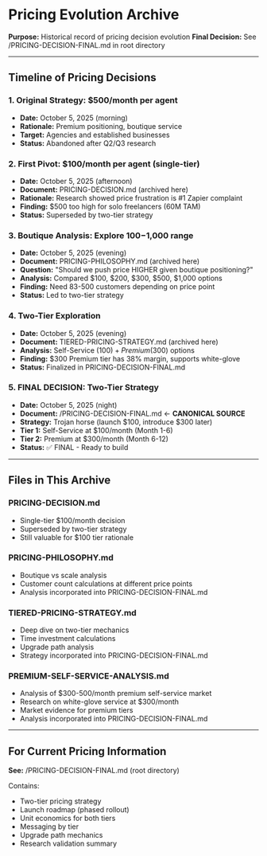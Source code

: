 # Pricing Evolution Archive

**Purpose:** Historical record of pricing decision evolution
**Final Decision:** See /PRICING-DECISION-FINAL.md in root directory

---

## Timeline of Pricing Decisions

### 1. Original Strategy: $500/month per agent
- **Date:** October 5, 2025 (morning)
- **Rationale:** Premium positioning, boutique service
- **Target:** Agencies and established businesses
- **Status:** Abandoned after Q2/Q3 research

### 2. First Pivot: $100/month per agent (single-tier)
- **Date:** October 5, 2025 (afternoon)
- **Document:** PRICING-DECISION.md (archived here)
- **Rationale:** Research showed price frustration is #1 Zapier complaint
- **Finding:** $500 too high for solo freelancers (60M TAM)
- **Status:** Superseded by two-tier strategy

### 3. Boutique Analysis: Explore $100-$1,000 range
- **Date:** October 5, 2025 (evening)
- **Document:** PRICING-PHILOSOPHY.md (archived here)
- **Question:** "Should we push price HIGHER given boutique positioning?"
- **Analysis:** Compared $100, $200, $300, $500, $1,000 options
- **Finding:** Need 83-500 customers depending on price point
- **Status:** Led to two-tier strategy

### 4. Two-Tier Exploration
- **Date:** October 5, 2025 (evening)
- **Document:** TIERED-PRICING-STRATEGY.md (archived here)
- **Analysis:** Self-Service ($100) + Premium ($300) options
- **Finding:** $300 Premium tier has 38% margin, supports white-glove
- **Status:** Finalized in PRICING-DECISION-FINAL.md

### 5. **FINAL DECISION: Two-Tier Strategy**
- **Date:** October 5, 2025 (night)
- **Document:** /PRICING-DECISION-FINAL.md ← **CANONICAL SOURCE**
- **Strategy:** Trojan horse (launch $100, introduce $300 later)
- **Tier 1:** Self-Service at $100/month (Month 1-6)
- **Tier 2:** Premium at $300/month (Month 6-12)
- **Status:** ✅ FINAL - Ready to build

---

## Files in This Archive

### PRICING-DECISION.md
- Single-tier $100/month decision
- Superseded by two-tier strategy
- Still valuable for $100 tier rationale

### PRICING-PHILOSOPHY.md
- Boutique vs scale analysis
- Customer count calculations at different price points
- Analysis incorporated into PRICING-DECISION-FINAL.md

### TIERED-PRICING-STRATEGY.md
- Deep dive on two-tier mechanics
- Time investment calculations
- Upgrade path analysis
- Strategy incorporated into PRICING-DECISION-FINAL.md

### PREMIUM-SELF-SERVICE-ANALYSIS.md
- Analysis of $300-500/month premium self-service market
- Research on white-glove service at $300/month
- Market evidence for premium tiers
- Analysis incorporated into PRICING-DECISION-FINAL.md

---

## For Current Pricing Information

**See:** /PRICING-DECISION-FINAL.md (root directory)

Contains:
- Two-tier pricing strategy
- Launch roadmap (phased rollout)
- Unit economics for both tiers
- Messaging by tier
- Upgrade path mechanics
- Research validation summary
